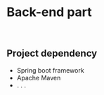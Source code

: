 <h1>Back-end part</h1>
<br/>
<h2>Project dependency</h2>
<ul> 
    <li>Spring boot framework</li>
    <li>Apache Maven</li>
    <li>. . .</li>
</ul>